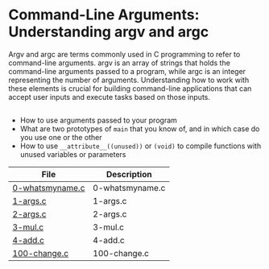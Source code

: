 # Command-Line Arguments: Understanding argv and argc
  Argv and argc are terms commonly used in C programming to refer to command-line arguments. argv is an array of strings that holds the command-line arguments passed to a program, while argc is an integer representing the number of arguments. Understanding how to work with these elements is crucial for building command-line applications that can accept user inputs and execute tasks based on those inputs.
##
* How to use arguments passed to your program
* What are two prototypes of ``main`` that you know of, and in which case do you use one or the other
* How to use ``__attribute__((unused))`` or ``(void)`` to compile functions with unused variables or parameters


| File      | Description |
| ----------- | ----------- |
| [0-whatsmyname.c](https://github.com/Matsadura/alx-low_level_programming/blob/master/0x0A-argc_argv/0-whatsmyname.c) | 0-whatsmyname.c |
| [1-args.c](https://github.com/Matsadura/alx-low_level_programming/blob/master/0x0A-argc_argv/1-args.c) | 1-args.c |
| [2-args.c](https://github.com/Matsadura/alx-low_level_programming/blob/master/0x0A-argc_argv/2-args.c) | 2-args.c |
| [3-mul.c](https://github.com/Matsadura/alx-low_level_programming/blob/master/0x0A-argc_argv/3-mul.c) | 3-mul.c |
| [4-add.c](https://github.com/Matsadura/alx-low_level_programming/blob/master/0x0A-argc_argv/4-add.c) | 4-add.c |
| [100-change.c](https://github.com/Matsadura/alx-low_level_programming/blob/master/0x0A-argc_argv/100-change.c) | 100-change.c |
